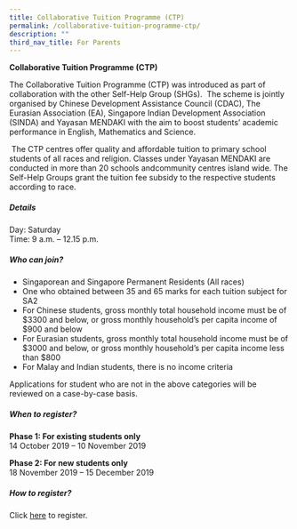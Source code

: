 ```yaml
---
title: Collaborative Tuition Programme (CTP)
permalink: /collaborative-tuition-programme-ctp/
description: ""
third_nav_title: For Parents
---
```

**Collaborative Tuition Programme (CTP)**

The Collaborative Tuition Programme (CTP) was introduced as part of collaboration with the other Self-Help Group (SHGs).  The scheme is jointly organised by Chinese Development Assistance Council (CDAC), The Eurasian Association (EA), Singapore Indian Development Association (SINDA) and Yayasan MENDAKI with the aim to boost students’ academic performance in English, Mathematics and Science.

 The CTP centres offer quality and affordable tuition to primary school students of all races and religion. Classes under Yayasan MENDAKI are conducted in more than 20 schools andcommunity centres island wide. The Self-Help Groups grant the tuition fee subsidy to the respective students according to race.

##### **Details**  
Day: Saturday  
Time: 9 a.m. – 12.15 p.m.

##### **Who can join?**

*   Singaporean and Singapore Permanent Residents (All races)
*   One who obtained between 35 and 65 marks for each tuition subject for SA2
*   For Chinese students, gross monthly total household income must be of $3300 and below, or gross monthly household’s per capita income of $900 and below
*   For Eurasian students, gross monthly total household income must be of $3000 and below, or gross monthly household’s per capita income less than $800
*   For Malay and Indian students, there is no income criteria

Applications for student who are not in the above categories will be reviewed on a case-by-case basis.

##### **When to register?**

**Phase 1: For existing students only**  
14 October 2019 – 10 November 2019

**Phase 2: For new students only**  
18 November 2019 – 15 December 2019

##### **How to register?** <br>
Click [here](https://oprs.mendaki.org.sg/) to register.